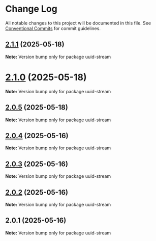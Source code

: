 # Change Log

All notable changes to this project will be documented in this file.
See [Conventional Commits](https://conventionalcommits.org) for commit guidelines.

## [2.1.1](https://github.com/launchql/launchql/compare/uuid-stream@2.1.0...uuid-stream@2.1.1) (2025-05-18)

**Note:** Version bump only for package uuid-stream





# [2.1.0](https://github.com/launchql/launchql/compare/uuid-stream@2.0.5...uuid-stream@2.1.0) (2025-05-18)

**Note:** Version bump only for package uuid-stream





## [2.0.5](https://github.com/launchql/launchql/compare/uuid-stream@2.0.4...uuid-stream@2.0.5) (2025-05-18)

**Note:** Version bump only for package uuid-stream





## [2.0.4](https://github.com/launchql/launchql/compare/uuid-stream@2.0.3...uuid-stream@2.0.4) (2025-05-16)

**Note:** Version bump only for package uuid-stream





## [2.0.3](https://github.com/launchql/launchql/compare/uuid-stream@2.0.2...uuid-stream@2.0.3) (2025-05-16)

**Note:** Version bump only for package uuid-stream





## [2.0.2](https://github.com/launchql/launchql/compare/uuid-stream@2.0.1...uuid-stream@2.0.2) (2025-05-16)

**Note:** Version bump only for package uuid-stream





## 2.0.1 (2025-05-16)

**Note:** Version bump only for package uuid-stream
